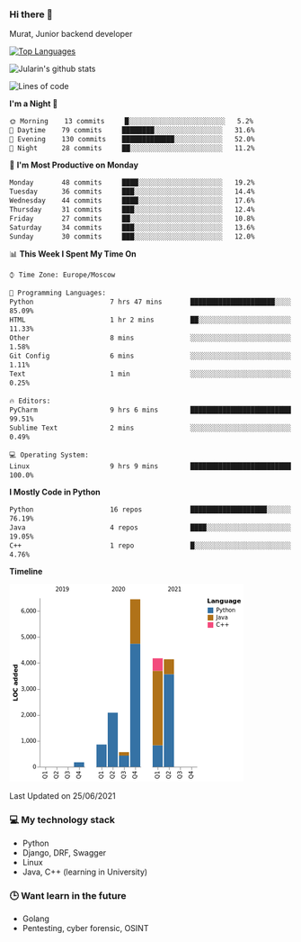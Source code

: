 ### Hi there 👋

Murat, Junior backend developer

[![Top Languages](https://github-readme-stats.vercel.app/api/top-langs/?username=Jularin&layout=compact)]()

![Jularin's github stats](https://github-readme-stats.vercel.app/api?username=Jularin&show_icons=true&include_all_commits=true&count_private=true)

<!--START_SECTION:waka-->
![Lines of code](https://img.shields.io/badge/From%20Hello%20World%20I%27ve%20Written-18454%20lines%20of%20code-blue)

**I'm a Night 🦉** 

```text
🌞 Morning    13 commits     █░░░░░░░░░░░░░░░░░░░░░░░░   5.2% 
🌆 Daytime    79 commits     ████████░░░░░░░░░░░░░░░░░   31.6% 
🌃 Evening    130 commits    █████████████░░░░░░░░░░░░   52.0% 
🌙 Night      28 commits     ██░░░░░░░░░░░░░░░░░░░░░░░   11.2%

```
📅 **I'm Most Productive on Monday** 

```text
Monday       48 commits     ████░░░░░░░░░░░░░░░░░░░░░   19.2% 
Tuesday      36 commits     ███░░░░░░░░░░░░░░░░░░░░░░   14.4% 
Wednesday    44 commits     ████░░░░░░░░░░░░░░░░░░░░░   17.6% 
Thursday     31 commits     ███░░░░░░░░░░░░░░░░░░░░░░   12.4% 
Friday       27 commits     ██░░░░░░░░░░░░░░░░░░░░░░░   10.8% 
Saturday     34 commits     ███░░░░░░░░░░░░░░░░░░░░░░   13.6% 
Sunday       30 commits     ███░░░░░░░░░░░░░░░░░░░░░░   12.0%

```


📊 **This Week I Spent My Time On** 

```text
⌚︎ Time Zone: Europe/Moscow

💬 Programming Languages: 
Python                   7 hrs 47 mins       █████████████████████░░░░   85.09% 
HTML                     1 hr 2 mins         ██░░░░░░░░░░░░░░░░░░░░░░░   11.33% 
Other                    8 mins              ░░░░░░░░░░░░░░░░░░░░░░░░░   1.58% 
Git Config               6 mins              ░░░░░░░░░░░░░░░░░░░░░░░░░   1.11% 
Text                     1 min               ░░░░░░░░░░░░░░░░░░░░░░░░░   0.25%

🔥 Editors: 
PyCharm                  9 hrs 6 mins        █████████████████████████   99.51% 
Sublime Text             2 mins              ░░░░░░░░░░░░░░░░░░░░░░░░░   0.49%

💻 Operating System: 
Linux                    9 hrs 9 mins        █████████████████████████   100.0%

```

**I Mostly Code in Python** 

```text
Python                   16 repos            ███████████████████░░░░░░   76.19% 
Java                     4 repos             ████░░░░░░░░░░░░░░░░░░░░░   19.05% 
C++                      1 repo              █░░░░░░░░░░░░░░░░░░░░░░░░   4.76%

```


**Timeline**

![Chart not found](https://raw.githubusercontent.com/Jularin/Jularin/main/charts/bar_graph.png) 


 Last Updated on 25/06/2021
<!--END_SECTION:waka-->

### 💻 My technology stack
 - Python
 - Django, DRF, Swagger
 - Linux 
 - Java, C++ (learning in University)

### 🕒 Want learn in the future
 - Golang
 - Pentesting, cyber forensic, OSINT
